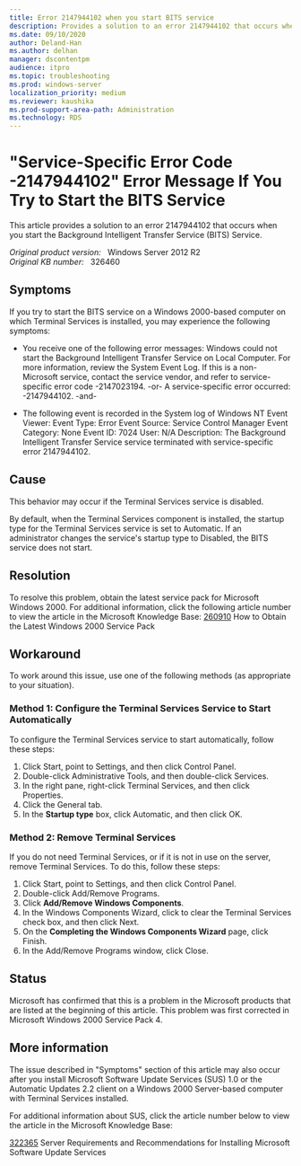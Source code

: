 ```yaml
---
title: Error 2147944102 when you start BITS service
description: Provides a solution to an error 2147944102 that occurs when you start the Background Intelligent Transfer Service (BITS) Service.
ms.date: 09/10/2020
author: Deland-Han
ms.author: delhan
manager: dscontentpm
audience: itpro
ms.topic: troubleshooting
ms.prod: windows-server
localization_priority: medium
ms.reviewer: kaushika
ms.prod-support-area-path: Administration
ms.technology: RDS
---
```

# "Service-Specific Error Code -2147944102" Error Message If You Try to Start the BITS Service

This article provides a solution to an error 2147944102 that occurs when you start the Background Intelligent Transfer Service (BITS) Service.

_Original product version:_ &nbsp; Windows Server 2012 R2  
_Original KB number:_ &nbsp; 326460

## Symptoms

If you try to start the BITS service on a Windows 2000-based computer on which Terminal Services is installed, you may experience the following symptoms:

- You receive one of the following error messages:
Windows could not start the Background Intelligent Transfer Service on Local Computer. For more information, review the System Event Log. If this is a non-Microsoft service, contact the service vendor, and refer to service-specific error code -2147023194.
-or-
A service-specific error occurred: -2147944102.
-and-

- The following event is recorded in the System log of Windows NT Event Viewer: Event Type: Error
Event Source: Service Control Manager
Event Category: None
Event ID: 7024
User: N/A
Description: The Background Intelligent Transfer Service service terminated with service-specific error 2147944102.


## Cause

This behavior may occur if the Terminal Services service is disabled.

By default, when the Terminal Services component is installed, the startup type for the Terminal Services service is set to Automatic. If an administrator changes the service's startup type to Disabled, the BITS service does not start.

## Resolution

To resolve this problem, obtain the latest service pack for Microsoft Windows 2000. For additional information, click the following article number to view the article in the Microsoft Knowledge Base:
 [260910](https://support.microsoft.com/help/260910) How to Obtain the Latest Windows 2000 Service Pack  

## Workaround

To work around this issue, use one of the following methods (as appropriate to your situation).

### Method 1: Configure the Terminal Services Service to Start Automatically

To configure the Terminal Services service to start automatically, follow these steps:


1. Click Start, point to Settings, and then click Control Panel.
2. Double-click Administrative Tools, and then double-click Services.
3. In the right pane, right-click Terminal Services, and then click Properties.
4. Click the General tab.
5. In the **Startup type** box, click Automatic, and then click OK.

### Method 2: Remove Terminal Services

If you do not need Terminal Services, or if it is not in use on the server, remove Terminal Services. To do this, follow these steps:

1. Click Start, point to Settings, and then click Control Panel.
2. Double-click Add/Remove Programs.
3. Click
 **Add/Remove Windows Components**.
4. In the Windows Components Wizard, click to clear the Terminal Services check box, and then click Next.
5. On the **Completing the Windows Components Wizard** page, click Finish.
6. In the Add/Remove Programs window, click Close.


## Status

Microsoft has confirmed that this is a problem in the Microsoft products that are listed at the beginning of this article. This problem was first corrected in Microsoft Windows 2000 Service Pack 4. 

## More information

The issue described in "Symptoms" section of this article may also occur after you install Microsoft Software Update Services (SUS) 1.0 or the Automatic Updates 2.2 client on a Windows 2000 Server-based computer with Terminal Services installed.

For additional information about SUS, click the article number below to view the article in the Microsoft Knowledge Base:

[322365](https://support.microsoft.com/help/322365) Server Requirements and Recommendations for Installing Microsoft Software Update Services
